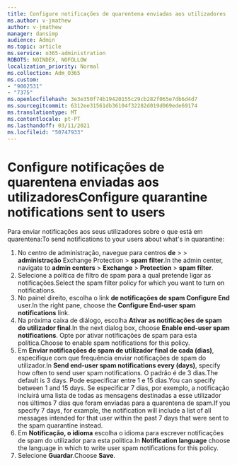```yaml
---
title: Configure notificações de quarentena enviadas aos utilizadores
ms.author: v-jmathew
author: v-jmathew
manager: dansimp
audience: Admin
ms.topic: article
ms.service: o365-administration
ROBOTS: NOINDEX, NOFOLLOW
localization_priority: Normal
ms.collection: Adm_O365
ms.custom:
- "9002531"
- "7375"
ms.openlocfilehash: 3e3e350f74b19420155c29cb282f065e7db6d4d7
ms.sourcegitcommit: 6312ee31561db36104f32282d019d069ede69174
ms.translationtype: MT
ms.contentlocale: pt-PT
ms.lasthandoff: 03/11/2021
ms.locfileid: "50747933"
---
```

# <a name="configure-quarantine-notifications-sent-to-users"></a><span data-ttu-id="9cedb-102">Configure notificações de quarentena enviadas aos utilizadores</span><span class="sxs-lookup"><span data-stu-id="9cedb-102">Configure quarantine notifications sent to users</span></span>

<span data-ttu-id="9cedb-103">Para enviar notificações aos seus utilizadores sobre o que está em quarentena:</span><span class="sxs-lookup"><span data-stu-id="9cedb-103">To send notifications to your users about what's in quarantine:</span></span>

1. <span data-ttu-id="9cedb-104">No centro de administração, navegue para centros **de**  >    >  **administração** Exchange Protection  >  **spam filter**.</span><span class="sxs-lookup"><span data-stu-id="9cedb-104">In the admin center, navigate to **admin centers** > **Exchange** > **Protection** > **spam filter**.</span></span>
2. <span data-ttu-id="9cedb-105">Selecione a política de filtro de spam para a qual pretende ligar as notificações.</span><span class="sxs-lookup"><span data-stu-id="9cedb-105">Select the spam filter policy for which you want to turn on notifications.</span></span>
3. <span data-ttu-id="9cedb-106">No painel direito, escolha o link **de notificações de spam Configure End** user.</span><span class="sxs-lookup"><span data-stu-id="9cedb-106">In the right pane, choose the **Configure End-user spam notifications** link.</span></span>
4. <span data-ttu-id="9cedb-107">Na próxima caixa de diálogo, escolha **Ativar as notificações de spam do utilizador final**.</span><span class="sxs-lookup"><span data-stu-id="9cedb-107">In the next dialog box, choose **Enable end-user spam notifications**.</span></span> <span data-ttu-id="9cedb-108">Opte por ativar notificações de spam para esta política.</span><span class="sxs-lookup"><span data-stu-id="9cedb-108">Choose to enable spam notifications for this policy.</span></span>
5. <span data-ttu-id="9cedb-109">Em **Enviar notificações de spam de utilizador final de cada (dias)**, especifique com que frequência enviar notificações de spam do utilizador.</span><span class="sxs-lookup"><span data-stu-id="9cedb-109">In **Send end-user spam notifications every (days)**, specify how often to send user spam notifications.</span></span> <span data-ttu-id="9cedb-110">O padrão é de 3 dias.</span><span class="sxs-lookup"><span data-stu-id="9cedb-110">The default is 3 days.</span></span> <span data-ttu-id="9cedb-111">Pode especificar entre 1 e 15 dias.</span><span class="sxs-lookup"><span data-stu-id="9cedb-111">You can specify between 1 and 15 days.</span></span> <span data-ttu-id="9cedb-112">Se especificar 7 dias, por exemplo, a notificação incluirá uma lista de todas as mensagens destinadas a esse utilizador nos últimos 7 dias que foram enviadas para a quarentena de spam.</span><span class="sxs-lookup"><span data-stu-id="9cedb-112">If you specify 7 days, for example, the notification will include a list of all messages intended for that user within the past 7 days that were sent to the spam quarantine instead.</span></span>
6. <span data-ttu-id="9cedb-113">Em **Notificação, o idioma** escolha o idioma para escrever notificações de spam do utilizador para esta política.</span><span class="sxs-lookup"><span data-stu-id="9cedb-113">In **Notification language** choose the language in which to write user spam notifications for this policy.</span></span>
7. <span data-ttu-id="9cedb-114">Selecione **Guardar**.</span><span class="sxs-lookup"><span data-stu-id="9cedb-114">Choose **Save**.</span></span>
